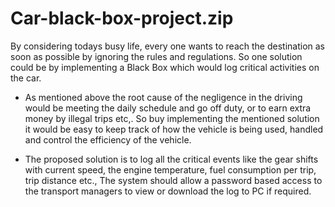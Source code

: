 # Car-black-box-project.zip
By considering todays busy life, every one wants to reach the destination as soon as possible 
   by ignoring the rules and regulations. So one solution could be by implementing a Black Box
   which would log critical activities on the car.
   
 * As mentioned above the root cause of the negligence in the driving would be meeting the
   daily schedule and go off duty, or to earn extra money by illegal trips etc,. So buy
   implementing the mentioned solution it would be easy to keep track of how the vehicle is
   being used, handled and control the efficiency of the vehicle.
   
 * The proposed solution is to log all the critical events like the gear shifts with current speed,
   the engine temperature, fuel consumption per trip, trip distance etc., The system should allow
   a password based access to the transport managers to view or download the log to PC if required.
